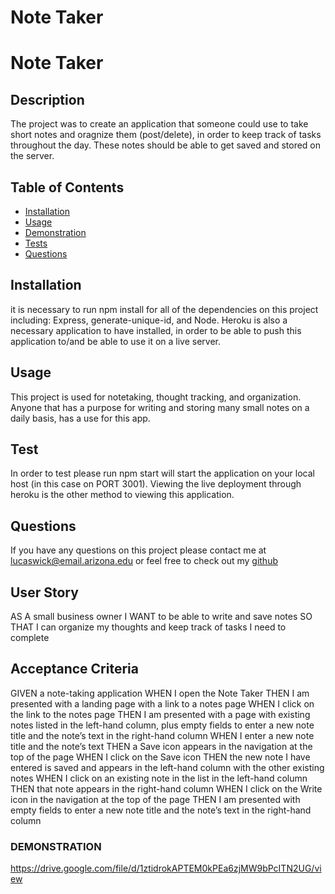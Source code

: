 # Note Taker

# Note Taker

## Description
The project was to create an application that someone could use to take short notes and oragnize them (post/delete), in order to keep track of tasks throughout the day. These notes should be able to get saved and stored on the server. 
## Table of Contents
* [Installation](#installation)
* [Usage](#usage)
* [Demonstration](#demonstration)
* [Tests](#tests)
* [Questions](#questions)

## Installation
it is necessary to run npm install for all of the dependencies on this project including: Express, generate-unique-id, and Node. Heroku is also a necessary application to have installed, in order to be able to push this application to/and be able to use it on a live server.
## Usage
This project is used for notetaking, thought tracking, and organization. Anyone that has a purpose for writing and storing many small notes on a daily basis, has a use for this app.

##  Test
In order to test please run
npm start will start the application on your local host (in this case on PORT 3001). Viewing the live deployment through heroku is the other method to viewing this application.

## Questions
If you have any questions on this project please contact me at
lucaswick@email.arizona.edu
or feel free to check out my [github](https://github.com/undefined)


## User Story
AS A small business owner
I WANT to be able to write and save notes
SO THAT I can organize my thoughts and keep track of tasks I need to complete

## Acceptance Criteria
GIVEN a note-taking application
WHEN I open the Note Taker
THEN I am presented with a landing page with a link to a notes page
WHEN I click on the link to the notes page
THEN I am presented with a page with existing notes listed in the left-hand column, plus empty fields to enter a new note title and the note’s text in the right-hand column
WHEN I enter a new note title and the note’s text
THEN a Save icon appears in the navigation at the top of the page
WHEN I click on the Save icon
THEN the new note I have entered is saved and appears in the left-hand column with the other existing notes
WHEN I click on an existing note in the list in the left-hand column
THEN that note appears in the right-hand column
WHEN I click on the Write icon in the navigation at the top of the page
THEN I am presented with empty fields to enter a new note title and the note’s text in the right-hand column


### DEMONSTRATION
https://drive.google.com/file/d/1ztidrokAPTEM0kPEa6zjMW9bPcITN2UG/view